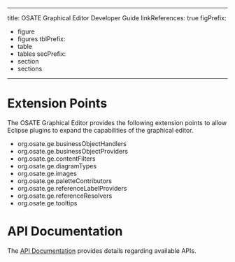 <!--
Copyright (c) 2004-2020 Carnegie Mellon University and others. (see Contributors file). 
All Rights Reserved.

NO WARRANTY. ALL MATERIAL IS FURNISHED ON AN "AS-IS" BASIS. CARNEGIE MELLON UNIVERSITY MAKES NO WARRANTIES OF ANY
KIND, EITHER EXPRESSED OR IMPLIED, AS TO ANY MATTER INCLUDING, BUT NOT LIMITED TO, WARRANTY OF FITNESS FOR PURPOSE
OR MERCHANTABILITY, EXCLUSIVITY, OR RESULTS OBTAINED FROM USE OF THE MATERIAL. CARNEGIE MELLON UNIVERSITY DOES NOT
MAKE ANY WARRANTY OF ANY KIND WITH RESPECT TO FREEDOM FROM PATENT, TRADEMARK, OR COPYRIGHT INFRINGEMENT.

This program and the accompanying materials are made available under the terms of the Eclipse Public License 2.0
which is available at https://www.eclipse.org/legal/epl-2.0/
SPDX-License-Identifier: EPL-2.0

Created, in part, with funding and support from the United States Government. (see Acknowledgments file).

This program includes and/or can make use of certain third party source code, object code, documentation and other
files ("Third Party Software"). The Third Party Software that is used by this program is dependent upon your system
configuration. By using this program, You agree to comply with any and all relevant Third Party Software terms and
conditions contained in any such Third Party Software or separate license file distributed with such Third Party
Software. The parties who own the Third Party Software ("Third Party Licensors") are intended third party benefici-
aries to this license with respect to the terms applicable to their Third Party Software. Third Party Software li-
censes only apply to the Third Party Software and not any other portion of this program or this program as a whole.
-->
---
title: OSATE Graphical Editor Developer Guide
linkReferences: true
figPrefix:
- figure
- figures
tblPrefix:
- table
- tables
secPrefix:
- section
- sections
---
# Extension Points
The OSATE Graphical Editor provides the following extension points to allow Eclipse plugins to expand the capabilities of the graphical editor. 

- org.osate.ge.businessObjectHandlers
- org.osate.ge.businessObjectProviders
- org.osate.ge.contentFilters
- org.osate.ge.diagramTypes
- org.osate.ge.images
- org.osate.ge.paletteContributors
- org.osate.ge.referenceLabelProviders
- org.osate.ge.referenceResolvers
- org.osate.ge.tooltips
   
# API Documentation
The [API Documentation](../api/index.html) provides details regarding available APIs.


	

